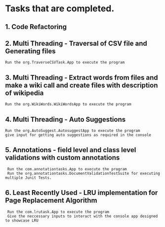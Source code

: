 # Tasks that are completed.

## 1. Code Refactoring

## 2. Multi Threading - Traversal of CSV file and Generating files
    Run the org.TraverseCSVTask.App to execute the program
    
## 3. Multi Threading - Extract words from files and make a wiki call and create files with description of wikipedia
    Run the org.WikiWords.WikiWordsApp to execute the program
    
## 4. Multi Threading - Auto Suggestions 
    Run the org.AutoSuggest.AutosuggestApp to execute the program
    give input for getting auto suggestions as required in the console
    
## 5. Annotations - field level and class level validations with custom annotations
     Run the com.annotationtasks.App to execute the program
     Run the org.annotationtasks.DocumentValidationTestSuite for executing multiple Junit Tests.
     
## 6. Least Recently Used - LRU implementation for Page Replacement Algorithm
     Run the com.lrutask.App to execute the program
     Give the neccessary inputs to interact with the console app designed to showcase LRU
     
